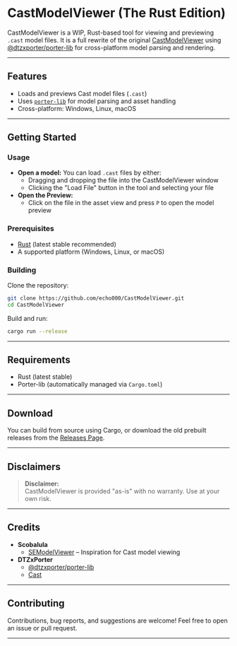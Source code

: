 # CastModelViewer (The Rust Edition)

CastModelViewer is a WIP, Rust-based tool for viewing and previewing `.cast` model files. It is a full rewrite of the original [CastModelViewer](https://github.com/echo000/CastModelViewer/tree/old-csharp) using [@dtzxporter/porter-lib](https://github.com/dtzxporter/porter-lib) for cross-platform model parsing and rendering.

---

## Features

- Loads and previews Cast model files (`.cast`)
- Uses [`porter-lib`](https://github.com/dtzxporter/porter-lib) for model parsing and asset handling
- Cross-platform: Windows, Linux, macOS

---

## Getting Started

### Usage

- **Open a model:** You can load `.cast` files by either:
  - Dragging and dropping the file into the CastModelViewer window
  - Clicking the "Load File" button in the tool and selecting your file
- **Open the Preview:**
  - Click on the file in the asset view and press `P` to open the model preview

### Prerequisites

- [Rust](https://rust-lang.org/) (latest stable recommended)
- A supported platform (Windows, Linux, or macOS)

### Building

Clone the repository:
```sh
git clone https://github.com/echo000/CastModelViewer.git
cd CastModelViewer
```

Build and run:
```sh
cargo run --release
```

---

## Requirements

- Rust (latest stable)
- Porter-lib (automatically managed via `Cargo.toml`)

---

## Download

You can build from source using Cargo, or download the old prebuilt releases from the [Releases Page](https://github.com/echo000/CastModelViewer/releases).

---

##  Disclaimers

> **Disclaimer:**  
> CastModelViewer is provided "as-is" with no warranty. Use at your own risk.

---

## Credits

- **Scobalula**  
  - [SEModelViewer](https://github.com/Scobalula/SEModelViewer/) – Inspiration for Cast model viewing
- **DTZxPorter**  
  - [@dtzxporter/porter-lib](https://github.com/dtzxporter/porter-lib)
  - [Cast](https://github.com/dtzxporter/cast)

---

## Contributing

Contributions, bug reports, and suggestions are welcome!
Feel free to open an issue or pull request.

---
